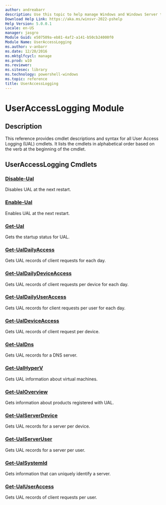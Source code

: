 ```yaml
---
author: andreabarr
description: Use this topic to help manage Windows and Windows Server technologies with Windows PowerShell.
Download Help Link: https://aka.ms/winsvr-2022-pshelp
Help Version: 5.0.0.1
Locale: en-US
manager: jasgro
Module Guid: e507509a-eb81-4af2-a141-b50cb24000f0
Module Name: UserAccessLogging
ms.author: v-anbarr
ms.date: 12/20/2016
ms.mktglfcycl: manage
ms.prod: w10
ms.reviewer: 
ms.sitesec: library
ms.technology: powershell-windows
ms.topic: reference
title: UserAccessLogging
---
```


# UserAccessLogging Module
## Description
This reference provides cmdlet descriptions and syntax for all User Access Logging (UAL) cmdlets. It lists the cmdlets in alphabetical order based on the verb at the beginning of the cmdlet.

## UserAccessLogging Cmdlets
### [Disable-Ual](./Disable-Ual.md)
Disables UAL at the next restart.

### [Enable-Ual](./Enable-Ual.md)
Enables UAL at the next restart.

### [Get-Ual](./Get-Ual.md)
Gets the startup status for UAL.

### [Get-UalDailyAccess](./Get-UalDailyAccess.md)
Gets UAL records of client requests for each day.

### [Get-UalDailyDeviceAccess](./Get-UalDailyDeviceAccess.md)
Gets UAL records of client requests per device for each day.

### [Get-UalDailyUserAccess](./Get-UalDailyUserAccess.md)
Gets UAL records for client requests per user for each day.

### [Get-UalDeviceAccess](./Get-UalDeviceAccess.md)
Gets UAL records of client request per device.

### [Get-UalDns](./Get-UalDns.md)
Gets UAL records for a DNS server.

### [Get-UalHyperV](./Get-UalHyperV.md)
Gets UAL information about virtual machines.

### [Get-UalOverview](./Get-UalOverview.md)
Gets information about products registered with UAL.

### [Get-UalServerDevice](./Get-UalServerDevice.md)
Gets UAL records for a server per device.

### [Get-UalServerUser](./Get-UalServerUser.md)
Gets UAL records for a server per user.

### [Get-UalSystemId](./Get-UalSystemId.md)
Gets information that can uniquely identify a server.

### [Get-UalUserAccess](./Get-UalUserAccess.md)
Gets UAL records of client requests per user.


